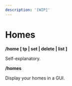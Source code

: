 ```yaml
---
description: '[WIP]'
---
```


# Homes

**/home \[ tp \| set \| delete \| list \]**

Self-explanatory.

**/homes**

Display your homes in a GUI.

